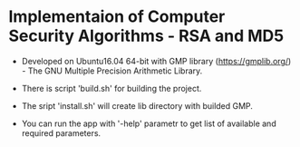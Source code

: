 # Implementaion of Computer Security Algorithms - RSA and MD5 

- Developed on Ubuntu16.04 64-bit with GMP library (https://gmplib.org/) - The GNU Multiple Precision Arithmetic Library.

- There is script 'build.sh' for building the project.

- The sript 'install.sh' will create lib directory with builded GMP.

- You can run the app with '-help' parametr to get list of available and required parameters.


